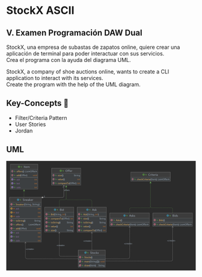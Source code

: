 # StockX ASCII

## V. Examen Programación DAW Dual
StockX, una empresa de subastas de zapatos online, quiere crear una aplicación de terminal para poder interactuar con sus servicios.  
Crea el programa con la ayuda del diagrama UML.  

StockX, a company of shoe auctions online, wants to create a CLI application to interact with its services.  
Create the program with the help of the UML diagram.  

## Key-Concepts :dart: 
- Filter/Criteria Pattern
- User Stories
- Jordan

## UML
![](StockX_Ascii_UML.png)